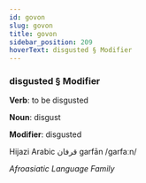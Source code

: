 ```yaml
---
id: govon
slug: govon
title: govon
sidebar_position: 209
hoverText: disgusted § Modifier
---
```


### disgusted § Modifier

**Verb**: to be disgusted

**Noun**: disgust

**Modifier**: disgusted

Hijazi Arabic قرفان garfān /ɡarfaːn/

*Afroasiatic Language Family*